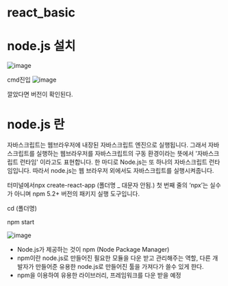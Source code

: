 # react_basic
# node.js 설치
![image](https://github.com/sjeroh/react_basic/assets/36749506/cd534b17-8485-4f0f-9c89-14e8d30d09b2)

cmd진입
![image](https://github.com/sjeroh/react_basic/assets/36749506/17596ab9-a20f-4b48-b0a5-dd4cc43a13bd)

깔았다면 버전이 확인된다.


# node.js 란
자바스크립트는 웹브라우저에 내장된 자바스크립트 엔진으로 실행됩니다. 그래서 자바스크립트를 
실행하는 웹브라우저를 자바스크립트의 구동 환경이라는 뜻에서 '자바스크립트 런타임' 이라고도 표현합니다.
 한 마디로  Node.js는 또 하나의 자바스크립트 런타임입니다. 따라서 node.js는 웹 브라우저 외에서도
자바스크립트를 실행시켜줍니다.


터미널에서npx create-react-app (폴더명 _ 대문자 안됨.)
첫 번째 줄의 ‘npx’는 실수가 아니며 npm 5.2+ 버전의 패키지 실행 도구입니다.

cd (폴더명)

npm start

![image](https://github.com/sjeroh/react_basic/assets/36749506/321eeff2-4265-4354-a0ba-f66f6dd9b7b3)

* Node.js가 제공하는 것이 npm (Node Package Manager)
* npm이란 node.js로 만들어진 필요한 모듈을 다운 받고 관리해주는 역할, 다른 개발자가 만들어준 유용한 node.js로 만들어진 툴을 가져다가 쓸수 있게 한다.
* npm을 이용하여 유용한 라이브러리, 프레임워크를 다운 받을 예정
